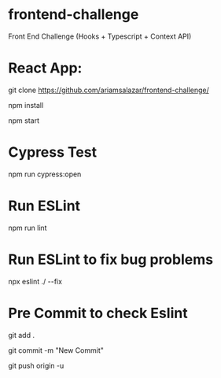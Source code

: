 # frontend-challenge
Front End Challenge (Hooks + Typescript + Context API)

# React App:
git clone https://github.com/ariamsalazar/frontend-challenge/

npm install

npm start


# Cypress Test
npm run cypress:open

# Run ESLint 
npm run lint

# Run ESLint to fix bug problems 
npx eslint ./ --fix

# Pre Commit to check Eslint

git add .

git commit -m "New Commit"

git push origin -u <branchName>

